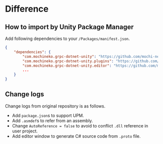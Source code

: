 # Difference

## How to import by Unity Package Manager

Add following dependencies to your `/Packages/manifest.json`.

```json
{
    "dependencies": {
        "com.mochineko.grpc-dotnet-unity": "https://github.com/mochi-neko/grpc-dotnet-unity.git?path=/Assets/GRPC.NET/Scripts#1.2.0",
        "com.mochineko.grpc-dotnet-unity.plugins": "https://github.com/mochi-neko/grpc-dotnet-unity.git?path=/Assets/GRPC.NET/Plugins/GRPC#1.2.0",
        "com.mochineko.grpc-dotnet-unity.editor": "https://github.com/mochi-neko/grpc-dotnet-unity.git?path=/Assets/Mochineko/gRPC.NET.Editor#1.2.0",
        ...
    }
}
```

## Change logs

Change logs from original repository is as follows.

- Add `package.json`s to support UPM.
- Add `.asmdef`s to refer from an assembly.
- Change `AutoReference = false` to avoid to conflict `.dll` reference in user project.
- Add editor window to generate C# source code from `.proto` file.
